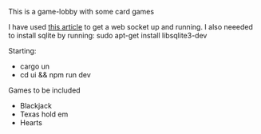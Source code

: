 This is a game-lobby with some card games

I have used [this article](https://blog.logrocket.com/real-time-chat-app-rust-react/) to get a web socket up and running. I also neeeded to install sqlite by running: sudo apt-get install libsqlite3-dev

Starting:

- cargo un
- cd ui && npm run dev

Games to be included

- Blackjack
- Texas hold em
- Hearts
